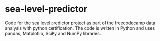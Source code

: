 # sea-level-predictor
Code for the sea level predictor project as part of the freecodecamp data analysis with python certification. The code is written in Python and uses pandas, Matplotlib, SciPy and NumPy libraries.
